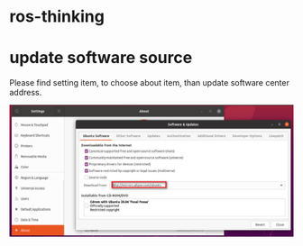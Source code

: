 # ros-thinking

# update software source 

Please find setting item, to choose about item, than update software center address.

<img src="images/2022-05-15_140458.png" align="left" style='width:600px'/>

